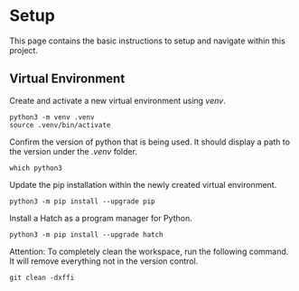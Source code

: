 # Setup

This page contains the basic instructions to setup and navigate within this project.

## Virtual Environment

Create and activate a new virtual environment using *venv*.

``` shell
python3 -m venv .venv
source .venv/bin/activate
```

Confirm the version of python that is being used. It should display a path to the version under the *.venv* folder.

``` shell
which python3
```

Update the pip installation within the newly created virtual environment.

``` shell
python3 -m pip install --upgrade pip
```

Install a Hatch as a program manager for Python.  

``` shell
python3 -m pip install --upgrade hatch
```
Attention: To completely clean the workspace, run the following command. It will remove everything not in the version control.

``` shell
git clean -dxffi
``` 